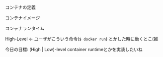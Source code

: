 コンテナの定義

コンテナイメージ

コンテナランタイム

High-Level <- ユーザがこういう命令(`$ docker run`) とかした時に動くとこ(雑

今日の目標: (High | Low)-level container runtimeとかを実装したいね
